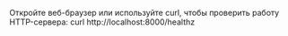 Откройте веб-браузер или используйте curl, чтобы проверить работу HTTP-сервера: curl http://localhost:8000/healthz
